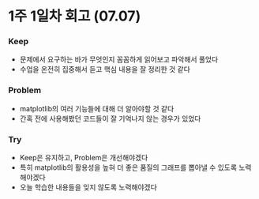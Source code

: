 # 1주 1일차 회고 (07.07)

### Keep
- 문제에서 요구하는 바가 무엇인지 꼼꼼하게 읽어보고 파악해서 풀었다
- 수업을 온전히 집중해서 듣고 핵심 내용을 잘 정리한 것 같다

### Problem
- matplotlib의 여러 기능들에 대해 더 알아야할 것 같다
- 간혹 전에 사용해봤던 코드들이 잘 기억나지 않는 경우가 있었다

### Try
- Keep은 유지하고, Problem은 개선해야겠다
- 특히 matplotlib의 활용성을 높혀 더 좋은 품질의 그래프를 뽑아낼 수 있도록 노력해야겠다
- 오늘 학습한 내용들을 잊지 않도록 노력해야겠다
